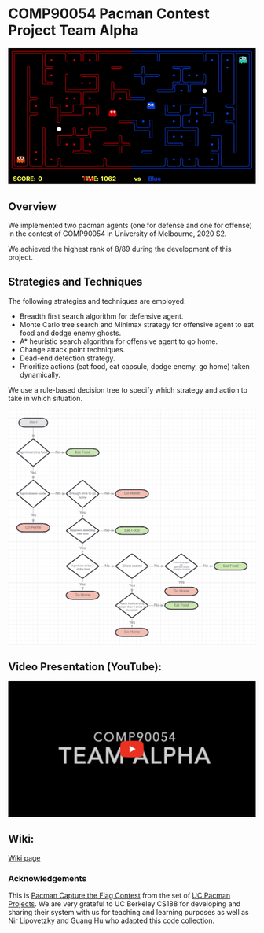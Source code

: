 # COMP90054 Pacman Contest Project Team Alpha

![demo](https://github.com/infinityglow/COMP90054-Pacman-Contest-Project/blob/master/images/mcts.gif)

## Overview

We implemented two pacman agents (one for defense and one for offense) in the contest of COMP90054 in University of Melbourne, 2020 S2.

We achieved the highest rank of 8/89 during the development of this project.

## Strategies and Techniques

The following strategies and techniques are employed:

- Breadth first search algorithm for defensive agent.
- Monte Carlo tree search and Minimax strategy for offensive agent to eat food and dodge enemy ghosts.
- A* heuristic search algorithm for offensive agent to go home.
- Change attack point techniques.
- Dead-end detection strategy.
- Prioritize actions (eat food, eat capsule, dodge enemy, go home) taken dynamically.

We use a rule-based decision tree to specify which strategy and action to take in which situation.

![decision tree](https://github.com/infinityglow/COMP90054-Pacman-Contest-Project/blob/master/images/ChooseActionStrategy.jpg)

## Video Presentation (YouTube):

[![demo](https://github.com/infinityglow/COMP90054-Pacman-Contest-Project/blob/master/images/youtube.png)](https://www.youtube.com/watch?v=rWVaEUSTs_I&feature=youtu.be)

## Wiki:

[Wiki page](https://github.com/infinityglow/COMP90054-Pacman-Contest-Project/wiki)


### Acknowledgements

This is [Pacman Capture the Flag Contest](http://ai.berkeley.edu/contest.html) from the set of [UC Pacman Projects](http://ai.berkeley.edu/project_overview.html).  We are very grateful to UC Berkeley CS188 for developing and sharing their system with us for teaching and learning purposes as well as Nir Lipovetzky and Guang Hu who adapted this code collection.
